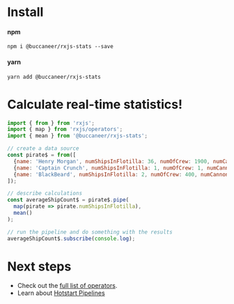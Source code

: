 # Install

#### npm
```
npm i @buccaneer/rxjs-stats --save
```
#### yarn
```
yarn add @buccaneer/rxjs-stats
```

# Calculate real-time statistics!
```js
import { from } from 'rxjs';
import { map } from 'rxjs/operators';
import { mean } from '@buccaneer/rxjs-stats';

// create a data source
const pirate$ = from([
  {name: 'Henry Morgan', numShipsInFlotilla: 36, numOfCrew: 1900, numCannons: 240},
  {name: 'Captain Crunch', numShipsInFlotilla: 1, numOfCrew: 1, numCannons: 1},
  {name: 'BlackBeard', numShipsInFlotilla: 2, numOfCrew: 400, numCannons: 48},
]);

// describe calculations
const averageShipCount$ = pirate$.pipe(
  map(pirate => pirate.numShipsInFlotilla),
  mean()
);

// run the pipeline and do something with the results
averageShipCount$.subscribe(console.log);
```

# Next steps
* Check out the [full list of operators](https://app.gitbook.com/@brianbuccaneer/s/rxjs-stats/operators).
* Learn about [Hotstart Pipelines](https://app.gitbook.com/@brianbuccaneer/s/rxjs-stats/guides/hot-start)